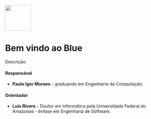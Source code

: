 <img src="https://github.com/pauloigormoraes/lizard-nn/blob/master/extra/img/lizard.png?raw=true" width="84">

# Bem vindo ao Blue

Descrição


#### Responsável
- **Paulo Igor Moraes** - graduando em Engenharia da Computação.

#### Orientador
- **Luis Rivero** - Doutor em Informática pela Universidade Federal do Amazonas - ênfase em Engenharia de Software.
